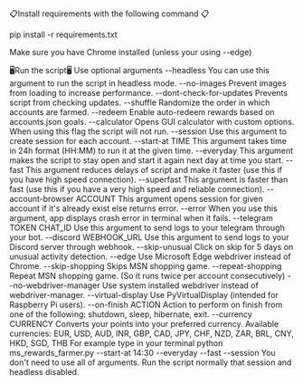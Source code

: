  📋Install requirements with the following command 📋

pip install -r requirements.txt

 Make sure you have Chrome installed (unless your using --edge)


🖥️Run the script🖥️
 Use optional arguments
--headless You can use this argument to run the script in headless mode.
--no-images Prevent images from loading to increase performance.
--dont-check-for-updates Prevents script from checking updates.
--shuffle Randomize the order in which accounts are farmed.
--redeem Enable auto-redeem rewards based on accounts.json goals.
--calculator Opens GUI calculator with custom options. When using this flag the script will not run.
--session Use this argument to create session for each account.
--start-at TIME This argument takes time in 24h format (HH:MM) to run it at the given time.
--everyday This argument makes the script to stay open and start it again next day at time you start.
--fast This argument reduces delays of script and make it faster (use this if you have high speed connection).
--superfast This argument is faster than fast (use this if you have a very high speed and reliable connection).
--account-browser ACCOUNT This argument opens session for given account if it's already exist else returns error.
--error When you use this argument, app displays crash error in terminal when it fails.
--telegram TOKEN CHAT_ID Use this argument to send logs to your telegram through your bot.
--discord WEBHOOK_URL Use this argument to send logs to your Discord server through webhook.
--skip-unusual Click on skip for 5 days on unusual activity detection.
--edge Use Microsoft Edge webdriver instead of Chrome.
--skip-shopping Skips MSN shopping game.
--repeat-shopping Repeat MSN shopping game. (So it runs twice per account consecutively)
--no-webdriver-manager Use system installed webdriver instead of webdriver-manager.
--virtual-display Use PyVirtualDisplay (intended for Raspberry Pi users).
--on-finish ACTION Action to perform on finish from one of the following: shutdown, sleep, hibernate, exit.
--currency CURRENCY Converts your points into your preferred currency. Available currencies: EUR, USD, AUD, INR, GBP, CAD, JPY, CHF, NZD, ZAR, BRL, CNY, HKD, SGD, THB
For example type in your terminal python ms_rewards_farmer.py --start-at 14:30 --everyday --fast --session You don't need to use all of arguments.
Run the script normally that session and headless disabled.
